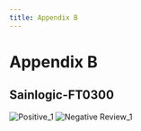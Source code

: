 ```yaml
---
title: Appendix B
---
```

# Appendix B

## Sainlogic-FT0300
![Positive_1](https://github.com/EGR314-Spring2024-Team303/EGR314-Spring2024-Team303.github.io/assets/156623314/93d2c69d-7b62-48e2-a7fe-62abeee2f9a6)
![Negative Review_1](https://github.com/EGR314-Spring2024-Team303/EGR314-Spring2024-Team303.github.io/assets/156623314/8fc9ecbe-b0e7-4087-b84a-a0be3815b0b7)

## 
